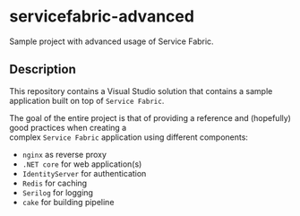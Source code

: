 # servicefabric-advanced
Sample project with advanced usage of Service Fabric.

## Description

This repository contains a Visual Studio solution that contains a sample application built on top of `Service Fabric`.

The goal of the entire project is that of providing a reference and (hopefully) good practices when creating a  
complex `Service Fabric` application using different components:

- `nginx` as reverse proxy
- `.NET core` for web application(s)
- `IdentityServer` for authentication
- `Redis` for caching
- `Serilog` for logging
- `cake` for building pipeline